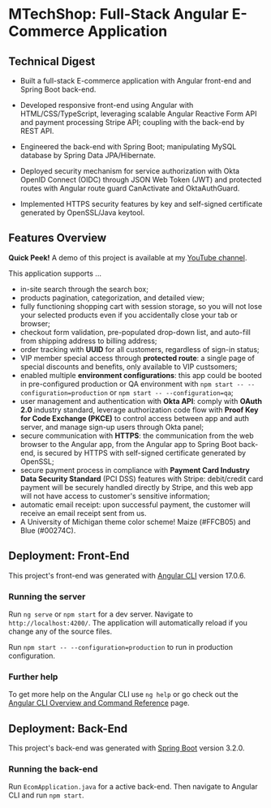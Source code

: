 # MTechShop: Full-Stack Angular E-Commerce Application

## Technical Digest
- Built a full-stack E-commerce application with Angular front-end and Spring Boot back-end.

- Developed responsive front-end using Angular with HTML/CSS/TypeScript, leveraging scalable Angular
Reactive Form API and payment processing Stripe API; coupling with the back-end by REST API.

- Engineered the back-end with Spring Boot; manipulating MySQL database by Spring Data JPA/Hibernate.
- Deployed security mechanism for service authorization with Okta OpenID Connect (OIDC) through JSON Web
Token (JWT) and protected routes with Angular route guard CanActivate and OktaAuthGuard.
- Implemented HTTPS security features by key and self-signed certificate generated by OpenSSL/Java keytool.


## Features Overview
**Quick Peek!** A demo of this project is available at my  [YouTube channel](https://youtu.be/pprUfjNgJL0).


This application supports ...

- in-site search through the search box;
- products pagination, categorization, and detailed view;
- fully functioning shopping cart with session storage, so you will not lose your selected products even if you accidentally close your tab or browser;
- checkout form validation, pre-populated drop-down list, and auto-fill from shipping address to billing address;
- order tracking with **UUID** for all customers, regardless of sign-in status;
- VIP member special access through **protected route**: a single page of special discounts and benefits, only available to VIP custsomers;
- enabled multiple **environment configurations**: this app could be booted in pre-configured production or QA environment with `npm start -- --configuration=production` or `npm start -- --configuration=qa`;
- user management and authentication with **Okta API**: comply with **OAuth 2.0** industry standard, leverage authorization code flow with **Proof Key for Code Exchange (PKCE)** to control access between app and auth server, and manage sign-up users through Okta panel;
- secure communication with **HTTPS**: the communication from the web browser to the Angular app, from the Angular app to Spring Boot back-end, is secured by HTTPS with self-signed certificate generated by OpenSSL;
- secure payment process in compliance with **Payment Card Industry Data Security Standard** (PCI DSS) features with Stripe: debit/credit card payment will be securely handled directly by Stripe, and this web app will not have access to customer's sensitive information;
- automatic email receipt: upon successful payment, the customer will receive an email receipt sent from us.
- A University of Michigan theme color scheme! Maize (#FFCB05) and Blue (#00274C).

## Deployment: Front-End

This project's front-end was generated with [Angular CLI](https://github.com/angular/angular-cli) version 17.0.6.

### Running the server

Run `ng serve` or `npm start` for a dev server. Navigate to `http://localhost:4200/`. The application will automatically reload if you change any of the source files.

Run `npm start -- --configuration=production` to run in production configuration.

### Further help

To get more help on the Angular CLI use `ng help` or go check out the [Angular CLI Overview and Command Reference](https://angular.io/cli) page.

## Deployment: Back-End

This project's back-end was generated with [Spring Boot](https://spring.io/projects/spring-boot/) version 3.2.0.

### Running the back-end

Run `EcomApplication.java` for a active back-end. Then navigate to Angular CLI and run `npm start`. 
